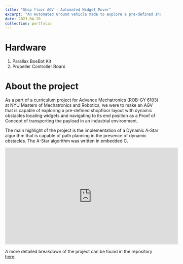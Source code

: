 ```yaml
---
title: "Shop floor AGV - Automated Widget Mover"
excerpt: "An Automated Ground Vehicle made to explore a pre-defined shopfloor layout with dynamic obstacles and locate widgets and navigate to it's end position indicating the POC of transporting the widget. <br/><br/><img src='/images/AStar.jpeg' height='300'>"
date: 2023-04-20
collection: portfolio
---
```


Hardware
===
1. Parallax BoeBot Kit
2. Propeller Controller Board

About the project
===
As a part of a curriculum project for Advance Mechatronics (ROB-GY 6103) at NYU Masters of Mechatronics and Robotics, we were to make an AGV that is capable of exploring a pre-defined shopfloor layout with dynamic obstacles locating widgets and navigating to its end position as a Proof of Concept of transporting the payload in an industrial environment.

The main highlight of the project is the implementation of a Dynamic A-Star algorithm that is capable of path planning in the presence of dynamic obstacles. The A-Star algorithm was written in embedded C.

<iframe width="560" height="315" src="https://www.youtube.com/embed/daa5rVGHYlE?si=YpXrl3mBZh0F0d3Y" title="YouTube video player" frameborder="0" allow="accelerometer; autoplay; clipboard-write; encrypted-media; gyroscope; picture-in-picture; web-share" allowfullscreen></iframe>

A more detailed breakdown of the project can be found in the repository [here](https://github.com/ashiqrahmana/WidgetMover-Autonomous-Guided-Vehicle-for-Efficient-Factory-Operations).
